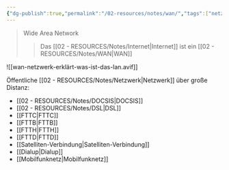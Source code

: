 ```yaml
---
{"dg-publish":true,"permalink":"/02-resources/notes/wan/","tags":["netzwerk"],"noteIcon":"","updated":"2024-08-02T13:16:32.266+02:00"}
---
```


> Wide Area Network
>>Das [[02 - RESOURCES/Notes/Internet\|Internet]] ist ein [[02 - RESOURCES/Notes/WAN\|WAN]]

![[wan-netzwerk-erklärt-was-ist-das-lan.avif]]

Öffentliche [[02 - RESOURCES/Notes/Netzwerk\|Netzwerk]] über große Distanz:
- [[02 - RESOURCES/Notes/DOCSIS\|DOCSIS]]
- [[02 - RESOURCES/Notes/DSL\|DSL]]
- [[FTTC\|FTTC]]
- [[FTTB\|FTTB]]
- [[FTTH\|FTTH]]
- [[FTTD\|FTTD]]
- [[Satelliten-Verbindung\|Satelliten-Verbindung]]
- [[Dialup\|Dialup]]
- [[Mobilfunknetz\|Mobilfunknetz]]
